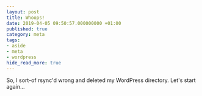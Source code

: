 ```yaml
---
layout: post
title: Whoops!
date: 2019-04-05 09:50:57.000000000 +01:00
published: true
category: meta
tags:
- aside
- meta
- wordpress
hide_read_more: true
---
```


So, I sort-of rsync'd wrong and deleted my WordPress directory. Let's
start again...

